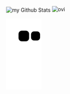 <img align="center" src="https://github-readme-stats.vercel.app/api?username=undefined-cloud&include_all_commits=true&count_private=true&show_icons=true&line_height=20&title_color=2B5BBD&icon_color=1124BB&text_color=A1A1A1&bg_color=0,000000,130F40" alt="my Github Stats"/>

<img src="https://github-readme-stats.vercel.app/api/top-langs?username=undefined-cloud&show_icons=true&locale=en&layout=compact&theme=chartreuse-dark" alt="ovi" />

![Snake animation](https://github.com/madushadhanushka/github-readme/blob/output/github-contribution-snake.svg)

